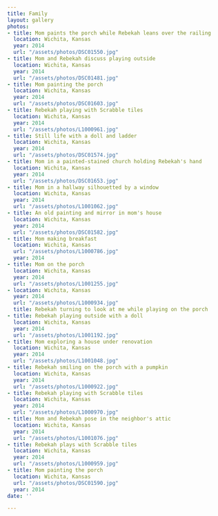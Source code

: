 ```yaml
---
title: Family
layout: gallery
photos:
- title: Mom paints the porch while Rebekah leans over the railing
  location: Wichita, Kansas
  year: 2014
  url: "/assets/photos/DSC01550.jpg"
- title: Mom and Rebekah discuss playing outside
  location: Wichita, Kansas
  year: 2014
  url: "/assets/photos/DSC01481.jpg"
- title: Mom painting the porch
  location: Wichita, Kansas
  year: 2014
  url: "/assets/photos/DSC01603.jpg"
- title: Rebekah playing with Scrabble tiles
  location: Wichita, Kansas
  year: 2014
  url: "/assets/photos/L1000961.jpg"
- title: Still life with a doll and ladder
  location: Wichita, Kansas
  year: 2014
  url: "/assets/photos/DSC01574.jpg"
- title: Mom in a painted-stained church holding Rebekah's hand
  location: Wichita, Kansas
  year: 2014
  url: "/assets/photos/DSC01653.jpg"
- title: Mom in a hallway silhouetted by a window
  location: Wichita, Kansas
  year: 2014
  url: "/assets/photos/L1001062.jpg"
- title: An old painting and mirror in mom's house
  location: Wichita, Kansas
  year: 2014
  url: "/assets/photos/DSC01582.jpg"
- title: Mom making breakfast
  location: Wichita, Kansas
  url: "/assets/photos/L1000786.jpg"
  year: 2014
- title: Mom on the porch
  location: Wichita, Kansas
  year: 2014
  url: "/assets/photos/L1001255.jpg"
- location: Wichita, Kansas
  year: 2014
  url: "/assets/photos/L1000934.jpg"
  title: Rebekah turning to look at me while playing on the porch
- title: Rebekah playing outside with a doll
  location: Wichita, Kansas
  year: 2014
  url: "/assets/photos/L1001192.jpg"
- title: Mom exploring a house under renovation
  location: Wichita, Kansas
  year: 2014
  url: "/assets/photos/L1001048.jpg"
- title: Rebekah smiling on the porch with a pumpkin
  location: Wichita, Kansas
  year: 2014
  url: "/assets/photos/L1000922.jpg"
- title: Rebekah playing with Scrabble tiles
  location: Wichita, Kansas
  year: 2014
  url: "/assets/photos/L1000970.jpg"
- title: Mom and Rebekah pose in the neighbor's attic
  location: Wichita, Kansas
  year: 2014
  url: "/assets/photos/L1001076.jpg"
- title: Rebekah plays with Scrabble tiles
  location: Wichita, Kansas
  year: 2014
  url: "/assets/photos/L1000959.jpg"
- title: Mom painting the porch
  location: Wichita, Kansas
  url: "/assets/photos/DSC01590.jpg"
  year: 2014
date: ''

---
```

